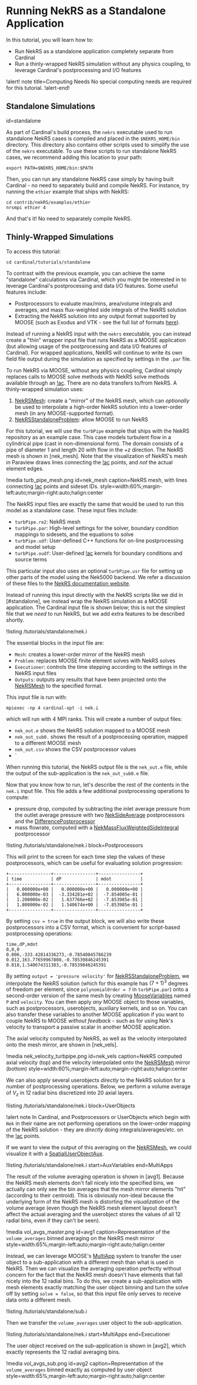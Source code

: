# Running NekRS as a Standalone Application

In this tutorial, you will learn how to:

- Run NekRS as a standalone application completely separate from Cardinal
- Run a thinly-wrapped NekRS simulation without any physics coupling, to leverage
  Cardinal's postprocessing and I/O features

!alert! note title=Computing Needs
No special computing needs are required for this tutorial.
!alert-end!

## Standalone Simulations
  id=standalone

As part of Cardinal's build process, the `nekrs` executable used to run standalone
NekRS cases is compiled and placed in the `$NEKRS_HOME/bin` directory. This directory
also contains other scripts used to simplify the use of the `nekrs` executable.
To use these scripts to run standalone NekRS cases,
we recommend adding this location to your path:

```
export PATH=$NEKRS_HOME/bin:$PATH
```

Then, you can run any standalone NekRS case simply by having built Cardinal -
no need to separately build and compile NekRS. For instance, try running the
`ethier` example that ships with NekRS:

```
cd contrib/nekRS/examples/ethier
nrsmpi ethier 4
```

And that's it! No need to separately compile NekRS.

## Thinly-Wrapped Simulations

To access this tutorial:

```
cd cardinal/tutorials/standalone
```

To contrast with the previous example, you can achieve the same "standalone"
calculations via Cardinal, which you might be interested in to leverage Cardinal's
postprocessing and data I/O features. Some useful features include:

- Postprocessors to evaluate max/mins, area/volume integrals and averages,
  and mass flux-weighted side integrals of the NekRS solution
- Extracting the NekRS solution into any output format supported by MOOSE (such as
  Exodus and VTK - see the full list of formats
  [here](https://mooseframework.inl.gov/syntax/Outputs/index.html)).

Instead of running a NekRS input
with the `nekrs` executable, you can instead
create a "thin" wrapper input file that runs NekRS as a MOOSE
application (but allowing usage of the postprocessing and data I/O features of Cardinal).
For wrapped applications, NekRS will continue to write its own field file output
during the simulation as specified by settings in the `.par` file.

To run NekRS via MOOSE, without any physics coupling,
Cardinal simply replaces calls to MOOSE solve methods with NekRS solve methods available
through an [!ac](API). There are no data transfers to/from NekRS. A
thinly-wrapped simulation uses:

1. [NekRSMesh](/mesh/NekRSMesh.md): create a "mirror" of the NekRS mesh, which can *optionally* be used to interpolate
   a high-order NekRS solution into a lower-order mesh (in any MOOSE-supported format).
2. [NekRSStandaloneProblem](/problems/NekRSStandaloneProblem.md): allow MOOSE to run NekRS

For this tutorial, we will use the `turbPipe` example that ships with the NekRS repository
as an example case. This case models
turbulent flow in a cylindrical pipe (cast in non-dimensional form). The domain consists
of a pipe of diameter 1 and length 20 with flow in the $+z$ direction. The
NekRS mesh is shown in [nek_mesh]. Note that the visualization of NekRS's
mesh in Paraview draws lines connecting the [!ac](GLL) points, and *not* the actual
element edges.

!media turb_pipe_mesh.png
  id=nek_mesh
  caption=NekRS mesh, with lines connecting [!ac](GLL) points and sideset IDs.
  style=width:60%;margin-left:auto;margin-right:auto;halign:center

The NekRS input files are exactly the same that would be used to run this model
as a standalone case. These input files include:

- `turbPipe.re2`: NekRS mesh
- `turbPipe.par`: High-level settings for the solver, boundary condition mappings
   to sidesets, and the equations to solve
- `turbPipe.udf`: User-defined C++ functions for on-line postprocessing and model setup
- `turbPipe.oudf`: User-defined [!ac](OCCA) kernels for boundary conditions and source terms

This particular input also uses an optional `turbPipe.usr` file for setting up
other parts of the model using the Nek5000 backend. We refer a discussion
of these files to the [NekRS documentation website](https://nekrsdoc.readthedocs.io/en/latest/input_files.html).

Instead of running this input directly with the NekRS scripts like we did
in [#standalone], we instead wrap the NekRS simulation as a MOOSE application.
The Cardinal input file is shown below; this is not the simplest file that we
*need* to run NekRS, but we add extra features to be described shortly.

!listing /tutorials/standalone/nek.i

The essential blocks in the input file are:

- `Mesh`: creates a lower-order mirror of the NekRS mesh
- `Problem`: replaces MOOSE finite element solves with NekRS solves
- `Executioner`: controls the time stepping according to the settings in the NekRS input files
- `Outputs`: outputs any results that have been projected onto the [NekRSMesh](/mesh/NekRSMesh.md) to the specified format.

This input file is run with:

```
mpiexec -np 4 cardinal-opt -i nek.i
```

which will run with 4 MPI ranks. This will create a number of output files:

- `nek_out.e` shows the NekRS solution mapped to a MOOSE mesh
- `nek_out_sub0.` shows the result of a postprocessing operation, mapped to a
  different MOOSE mesh
- `nek_out.csv` shows the CSV postprocessor values
- `

When running this tutorial, the NekRS output file is the `nek_out.e` file,
while the output of the sub-application is the `nek_out_sub0.e` file.

Now that you know how to run, let's describe
the rest of the contents in the `nek.i` input file.
This file adds a few additional postprocessing operations to compute:

- pressure drop, computed by subtracting the inlet average pressure from the outlet
  average pressure with two [NekSideAverage](/postprocessors/NekSideAverage.md)
  postprocessors and the [DifferencePostprocessor](https://mooseframework.inl.gov/source/postprocessors/DifferencePostprocessor.html)
- mass flowrate, computed with a [NekMassFluxWeightedSideIntegral](/postprocessors/NekMassFluxWeightedSideIntegral.md)
  postprocessor

!listing /tutorials/standalone/nek.i
  block=Postprocessors

This will print to the screen for each time step the values of these postprocessors,
which can be useful for evaluating solution progression:

```
+----------------+----------------+----------------+
| time           | dP             | mdot           |
+----------------+----------------+----------------+
|   0.000000e+00 |   0.000000e+00 |   0.000000e+00 |
|   6.000000e-03 |  -3.334281e+02 |  -7.854005e-01 |
|   1.200000e-02 |   1.637766e+02 |  -7.853985e-01 |
|   1.800000e-02 |   1.540674e+00 |  -7.853985e-01 |
+----------------+----------------+----------------+
```

By setting `csv = true` in the output block, we will also write these postprocessors
into a CSV format, which is convenient for script-based postprocessing operations:

```
time,dP,mdot
0,0,0
0.006,-333.42814336273,-0.78540045786239
0.012,163.77659967808,-0.78539846245391
0.018,1.540674311383,-0.78539846245391
```

By setting `output = 'pressure velocity'` for [NekRSStandaloneProblem](/problems/NekRSStandaloneProblem.md),
we interpolate the NekRS solution (which for this example has $(7+1)^3$ degrees of
freedom per element, since `polynomialOrder = 7` in `turbPipe.par`)
onto a second-order version of the same mesh by creating
[MooseVariables](https://mooseframework.inl.gov/source/variables/MooseVariable.html)
named `P` and `velocity`. You can then apply *any* MOOSE object to those
variables, such as postprocessors, userobjects, auxiliary kernels, and so on.
You can also transfer these variables to another MOOSE application
if you want to couple NekRS to MOOSE *without feedback* - such as for using
Nek's velocity to transport a passive scalar in another MOOSE application.

The axial velocity computed by NekRS, as well as the velocity interpolated onto
the mesh mirror, are shown in [nek_vels].

!media nek_velocity_turbpipe.png
  id=nek_vels
  caption=NekRS computed axial velocity (top) and the velocity interpolated onto the [NekRSMesh](/mesh/NekRSMesh.md) mirror (bottom)
  style=width:60%;margin-left:auto;margin-right:auto;halign:center

We can also apply several userobjects *directly* to the NekRS solution for a
number of postprocessing operations. Below, we perform a volume average
of $V_z$ in 12 radial bins discretized into 20 axial layers.

!listing /tutorials/standalone/nek.i
  block=UserObjects

!alert note
In Cardinal, and Postprocessors or UserObjects which begin with `Nek` in their name
are not performing operations on the lower-order mapping
of the NekRS solution - they are *directly* doing integrals/averages/etc. on
the [!ac](GLL) points.

If we want to view the output of this averaging on the
[NekRSMesh](/mesh/NekRSMesh.md), we could visualize it with a
[SpatialUserObjectAux](https://mooseframework.inl.gov/source/auxkernels/SpatialUserObjectAux.html).

!listing /tutorials/standalone/nek.i
  start=AuxVariables
  end=MultiApps

The result of the volume averaging operation is shown in [avg1].
Because the NekRS mesh elements don't fall nicely into the specified bins,
we actually can only see the bin averages that the mesh mirror elements "hit"
(according to their centroid). This is obviously non-ideal because the underlying
form of the NekRS mesh is distorting the *visualization* of the volume average
(even though the NekRS mesh element layout doesn't affect the actual averaging
and the userobject stores the values of all 12 radial bins, even if they can't
be seen).

!media vol_avgs_master.png
  id=avg1
  caption=Representation of the `volume_averages` binned averaging on the NekRS mesh mirror
  style=width:65%;margin-left:auto;margin-right:auto;halign:center

Instead, we can
leverage MOOSE's [MultiApp](https://mooseframework.inl.gov/syntax/MultiApps/index.html)
system to transfer the user object to a sub-application with a different mesh
than what is used in NekRS. Then we can visualize the averaging operation
perfectly without concern for the fact that the NekRS mesh doesn't have elements
that fall nicely into the 12 radial bins. To do this,
we create a sub-application with mesh elements exactly matching
the user object binning and turn the solve off by setting `solve = false`, so that
this input file only serves to receive data onto a different mesh.

!listing /tutorials/standalone/sub.i

Then we transfer the `volume_averages` user object to the sub-application.

!listing /tutorials/standalone/nek.i
  start=MultiApps
  end=Executioner

The user object received on the sub-application is shown in [avg2],
which exactly represents the 12 radial averaging bins.

!media vol_avgs_sub.png
  id=avg2
  caption=Representation of the `volume_averages` binned exactly as computed by user object
  style=width:65%;margin-left:auto;margin-right:auto;halign:center
